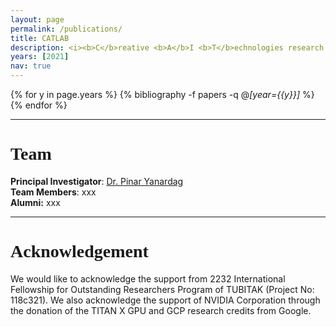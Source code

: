```yaml
---
layout: page
permalink: /publications/
title: CATLAB
description: <i><b>C</b>reative <b>A</b>I <b>T</b>echnologies research lab was hosted at <a href="https://cmpe.boun.edu.tr">Bogazici University, Department of Computer Engineering</a> from 2021-2023. </i> <b>We moved to Virginia Tech, Department of Computer Science in Fall 2023 as <a href='gemlab-vt.github.io'>GEMLAB</a>! </b>
years: [2021]
nav: true
---
```


<div class="publications">

{% for y in page.years %}
  {% bibliography -f papers -q @*[year={{y}}]* %}
{% endfor %}

</div>

<hr>
<h1 class="post-title" style="font-family: 'Crimson Text', serif;">Team</h1>

<b>Principal Investigator</b>:  <a href="">Dr. Pinar Yanardag</a><br>
<b>Team Members</b>: xxx<br>
<b>Alumni:</b> xxx

<hr>
<h1 class="post-title" style="font-family: 'Crimson Text', serif;">Acknowledgement</h1>
We would like to acknowledge the support from 2232 International Fellowship for Outstanding Researchers Program of TUBITAK (Project No: 118c321). We also acknowledge the support of NVIDIA Corporation through the donation of the TITAN X GPU and GCP research credits from Google.  

 

